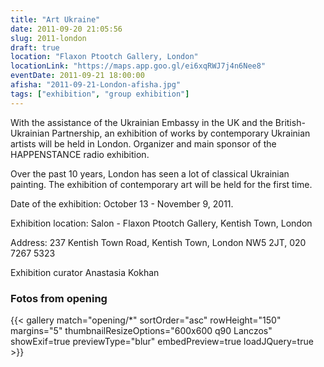 ```yaml
---
title: "Art Ukraine"
date: 2011-09-20 21:05:56
slug: 2011-london
draft: true
location: "Flaxon Ptootch Gallery, London"
locationLink: "https://maps.app.goo.gl/ei6xqRWJ7j4n6Nee8"
eventDate: 2011-09-21 18:00:00
afisha: "2011-09-21-London-afisha.jpg"
tags: ["exhibition", "group exhibition"]
---
```


With the assistance of the Ukrainian Embassy in the UK and the British-Ukrainian Partnership, an exhibition of works by contemporary Ukrainian artists will be held in London. Organizer and main sponsor of the HAPPENSTANCE radio exhibition.

Over the past 10 years, London has seen a lot of classical Ukrainian painting. The exhibition of contemporary art will be held for the first time.

Date of the exhibition: October 13 - November 9, 2011.

Exhibition location: Salon - Flaxon Ptootch Gallery, Kentish Town, London

Address: 237 Kentish Town Road, Kentish Town, London NW5 2JT, 020 7267 5323

Exhibition curator Anastasia Kokhan

### Fotos from opening

{{< gallery match="opening/*" sortOrder="asc" rowHeight="150" margins="5" thumbnailResizeOptions="600x600 q90 Lanczos" showExif=true previewType="blur" embedPreview=true loadJQuery=true >}}